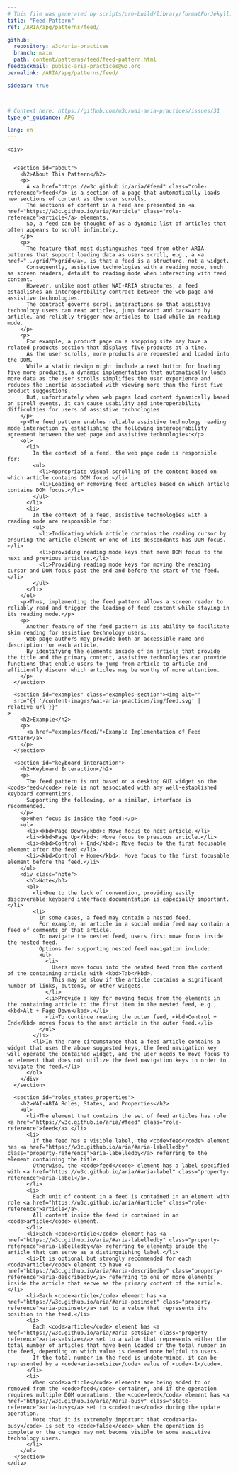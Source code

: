 ```yaml
---
# This file was generated by scripts/pre-build/library/formatForJekyll.js
title: "Feed Pattern"
ref: /ARIA/apg/patterns/feed/

github:
  repository: w3c/aria-practices
  branch: main
  path: content/patterns/feed/feed-pattern.html
feedbackmail: public-aria-practices@w3.org
permalink: /ARIA/apg/patterns/feed/

sidebar: true



# Context here: https://github.com/w3c/wai-aria-practices/issues/31
type_of_guidance: APG

lang: en
---
```

<meta charset="UTF-8" />
<meta content="width=device-width, initial-scale=1.0" name="viewport" />
<title>Feed Pattern</title>

<script src="../../../../content-assets/wai-aria-practices/shared/js/highlight.pack.js"></script>
<script src="../../../../content-assets/wai-aria-practices/shared/js/app.js"></script>


<link 
  rel="stylesheet"
  href="{{ '/content-assets/wai-aria-practices/styles.css' | relative_url }}"
>
<!-- Code highlighting styles -->
<link 
  rel="stylesheet"
  href="{{ '/content-assets/wai-aria-practices/shared/css/github.css' | relative_url }}"
>

<script>
const addBodyClass = undefined;
const enableSidebar = true;
if (addBodyClass) document.body.classList.add(addBodyClass);
if (enableSidebar) document.body.classList.add('has-sidebar');
</script>
    

<script>
    const parentPage = window.location.pathname.match(
      /\/(patterns|practices|about)\//
    )?.[1];
    if (parentPage) {
      const parentHref = 'a[href*="' + parentPage + '"]';
      document.querySelector(parentHref).classList.add('active');
    }
  </script>
<div>

    <div>
      

      <section id="about">
        <h2>About This Pattern</h2>
        <p>
          A <a href="https://w3c.github.io/aria/#feed" class="role-reference">feed</a> is a section of a page that automatically loads new sections of content as the user scrolls.
          The sections of content in a feed are presented in <a href="https://w3c.github.io/aria/#article" class="role-reference">article</a> elements.
          So, a feed can be thought of as a dynamic list of articles that often appears to scroll infinitely.
        </p>
        <p>
          The feature that most distinguishes feed from other ARIA patterns that support loading data as users scroll, e.g., a <a href="../grid/">grid</a>, is that a feed is a structure, not a widget.
          Consequently, assistive technologies with a reading mode, such as screen readers, default to reading mode when interacting with feed content.
          However, unlike most other WAI-ARIA structures, a feed establishes an interoperability contract between the web page and assistive technologies.
          The contract governs scroll interactions so that assistive technology users can read articles, jump forward and backward by article, and reliably trigger new articles to load while in reading mode.
        </p>
        <p>
          For example, a product page on a shopping site may have a related products section that displays five products at a time.
          As the user scrolls, more products are requested and loaded into the DOM.
          While a static design might include a next button for loading five more products, a dynamic implementation that automatically loads more data as the user scrolls simplifies the user experience and reduces the inertia associated with viewing more than the first five product suggestions.
          But, unfortunately when web pages load content dynamically based on scroll events, it can cause usability and interoperability difficulties for users of assistive technologies.
        </p>
        <p>The feed pattern enables reliable assistive technology reading mode interaction by establishing the following interoperability agreement between the web page and assistive technologies:</p>
        <ol>
          <li>
            In the context of a feed, the web page code is responsible for:
            <ul>
              <li>Appropriate visual scrolling of the content based on which article contains DOM focus.</li>
              <li>Loading or removing feed articles based on which article contains DOM focus.</li>
            </ul>
          </li>
          <li>
            In the context of a feed, assistive technologies with a reading mode are responsible for:
            <ul>
              <li>Indicating which article contains the reading cursor by ensuring the article element or one of its descendants has DOM focus.</li>
              <li>providing reading mode keys that move DOM focus to the next and previous articles.</li>
              <li>Providing reading mode keys for moving the reading cursor and DOM focus past the end and before the start of the feed.</li>
            </ul>
          </li>
        </ol>
        <p>Thus, implementing the feed pattern allows a screen reader to reliably read and trigger the loading of feed content while staying in its reading mode.</p>
        <p>
          Another feature of the feed pattern is its ability to facilitate skim reading for assistive technology users.
          Web page authors may provide both an accessible name and description for each article.
          By identifying the elements inside of an article that provide the title and the primary content, assistive technologies can provide functions that enable users to jump from article to article and efficiently discern which articles may be worthy of more attention.
        </p>
      </section>

      <section id="examples" class="examples-section"><img alt="" 
      src="{{ '/content-images/wai-aria-practices/img/feed.svg' | relative_url }}"
    >
        <h2>Example</h2>
        <p>
          <a href="examples/feed/">Example Implementation of Feed Pattern</a>
        </p>
      </section>

      <section id="keyboard_interaction">
        <h2>Keyboard Interaction</h2>
        <p>
          The feed pattern is not based on a desktop GUI widget so the <code>feed</code> role is not associated with any well-established keyboard conventions.
          Supporting the following, or a similar, interface is recommended.
        </p>
        <p>When focus is inside the feed:</p>
        <ul>
          <li><kbd>Page Down</kbd>: Move focus to next article.</li>
          <li><kbd>Page Up</kbd>: Move focus to previous article.</li>
          <li><kbd>Control + End</kbd>: Move focus to the first focusable element after the feed.</li>
          <li><kbd>Control + Home</kbd>: Move focus to the first focusable element before the feed.</li>
        </ul>
        <div class="note">
          <h3>Note</h3>
          <ol>
            <li>Due to the lack of convention, providing easily discoverable keyboard interface documentation is especially important.</li>
            <li>
              In some cases, a feed may contain a nested feed.
              For example, an article in a social media feed may contain a feed of comments on that article.
              To navigate the nested feed, users first move focus inside the nested feed.
              Options for supporting nested feed navigation include:
              <ul>
                <li>
                  Users move focus into the nested feed from the content of the containing article with <kbd>Tab</kbd>.
                  This may be slow if the article contains a significant number of links, buttons, or other widgets.
                </li>
                <li>Provide a key for moving focus from the elements in the containing article to the first item in the nested feed, e.g., <kbd>Alt + Page Down</kbd>.</li>
                <li>To continue reading the outer feed, <kbd>Control + End</kbd> moves focus to the next article in the outer feed.</li>
              </ul>
            </li>
            <li>In the rare circumstance that a feed article contains a widget that uses the above suggested keys, the feed navigation key will operate the contained widget, and the user needs to move focus to an element that does not utilize the feed navigation keys in order to navigate the feed.</li>
          </ol>
        </div>
      </section>

      <section id="roles_states_properties">
        <h2>WAI-ARIA Roles, States, and Properties</h2>
        <ul>
          <li>The element that contains the set of feed articles has role <a href="https://w3c.github.io/aria/#feed" class="role-reference">feed</a>.</li>
          <li>
            If the feed has a visible label, the <code>feed</code> element has <a href="https://w3c.github.io/aria/#aria-labelledby" class="property-reference">aria-labelledby</a> referring to the element containing the title.
            Otherwise, the <code>feed</code> element has a label specified with <a href="https://w3c.github.io/aria/#aria-label" class="property-reference">aria-label</a>.
          </li>
          <li>
            Each unit of content in a feed is contained in an element with role <a href="https://w3c.github.io/aria/#article" class="role-reference">article</a>.
            All content inside the feed is contained in an <code>article</code> element.
          </li>
          <li>Each <code>article</code> element has <a href="https://w3c.github.io/aria/#aria-labelledby" class="property-reference">aria-labelledby</a> referring to elements inside the article that can serve as a distinguishing label.</li>
          <li>It is optional but strongly recommended for each <code>article</code> element to have <a href="https://w3c.github.io/aria/#aria-describedby" class="property-reference">aria-describedby</a> referring to one or more elements inside the article that serve as the primary content of the article.</li>
          <li>Each <code>article</code> element has <a href="https://w3c.github.io/aria/#aria-posinset" class="property-reference">aria-posinset</a> set to a value that represents its position in the feed.</li>
          <li>
            Each <code>article</code> element has <a href="https://w3c.github.io/aria/#aria-setsize" class="property-reference">aria-setsize</a> set to a value that represents either the total number of articles that have been loaded or the total number in the feed, depending on which value is deemed more helpful to users.
            If the total number in the feed is undetermined, it can be represented by a <code>aria-setsize</code> value of <code>-1</code>.
          </li>
          <li>
            When <code>article</code> elements are being added to or removed from the <code>feed</code> container, and if the operation requires multiple DOM operations, the <code>feed</code> element has <a href="https://w3c.github.io/aria/#aria-busy" class="state-reference">aria-busy</a> set to <code>true</code> during the update operation.
            Note that it is extremely important that <code>aria-busy</code> is set to <code>false</code> when the operation is complete or the changes may not become visible to some assistive technology users.
          </li>
        </ul>
      </section>
    </div>
  
</div>
<script 
  src="{{ '/content-assets/wai-aria-practices/shared/js/skipto.js' | relative_url }}"
></script>
